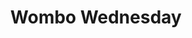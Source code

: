 ---
title: "Wombo Wednesday"
summary: "Combo any 2 meals for 25% off! - Placeholder"
day: 3
img: "src/images/special/Taco-Tuesday.png"
description: ""
---